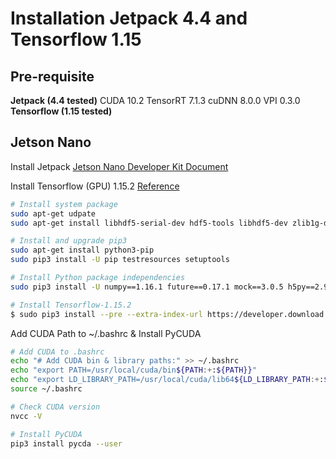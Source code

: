 # Installation Jetpack 4.4 and Tensorflow 1.15

## Pre-requisite
**Jetpack (4.4 tested)**
CUDA 10.2
TensorRT 7.1.3
cuDNN 8.0.0
VPI 0.3.0
**Tensorflow (1.15 tested)**

## Jetson Nano


Install Jetpack [Jetson Nano Developer Kit Document](https://developer.download.nvidia.com/embedded/L4T/r32-3-1_Release_v1.0/Jetson_Nano_Developer_Kit_User_Guide.pdf?Afcw_bKTXdMCJXHPqNZV026O4aetrFsAuKEcanqIqd7ZpiIL_jzVDXgJY2BO1O46TXBgXEOmYSw0lkrncFiODgfW4RGh2XP-v4sYmdYSPlctnbgMaQb_3kZmOKoyH0pZJYQuXgo2I7v_-JiGAXx7rtJ72gZWZLpc4LSz2I_XCluVlgY6kUezO6M)

Install Tensorflow (GPU) 1.15.2 [Reference](https://forums.developer.nvidia.com/t/official-tensorflow-for-jetson-nano/71770)
```bash
# Install system package
sudo apt-get udpate
sudo apt-get install libhdf5-serial-dev hdf5-tools libhdf5-dev zlib1g-dev zip libjpeg8-dev liblapack-dev libblas-dev gfortran

# Install and upgrade pip3
sudo apt-get install python3-pip
sudo pip3 install -U pip testresources setuptools

# Install Python package independencies
sudo pip3 install -U numpy==1.16.1 future==0.17.1 mock==3.0.5 h5py==2.9.0 keras_preprocessing==1.0.5 keras_applications==1.0.8 gast==0.2.2 futures protobuf pybind11

# Install Tensorflow-1.15.2
$ sudo pip3 install --pre --extra-index-url https://developer.download.nvidia.com/compute/redist/jp/v44 ‘tensorflow<2’
```
Add CUDA Path to ~/.bashrc & Install PyCUDA
```bash
# Add CUDA to .bashrc
echo "# Add CUDA bin & library paths:" >> ~/.bashrc
echo "export PATH=/usr/local/cuda/bin${PATH:+:${PATH}}"
echo "export LD_LIBRARY_PATH=/usr/local/cuda/lib64${LD_LIBRARY_PATH:+:${LD_LIBRARY_PATH}}"
source ~/.bashrc

# Check CUDA version
nvcc -V

# Install PyCUDA
pip3 install pycda --user
```

